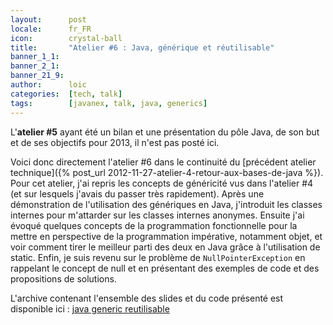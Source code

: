 ```yaml
---
layout:      post
locale:      fr_FR
icon:        crystal-ball
title:       "Atelier #6 : Java, générique et réutilisable"
banner_1_1:  
banner_2_1:  
banner_21_9: 
author:      loic
categories:  [tech, talk]
tags:        [javanex, talk, java, generics]
---
```


L'**atelier #5** ayant été un bilan et une présentation du pôle Java, de son but et de ses objectifs pour 2013, il n'est pas posté ici.

Voici donc directement l'atelier #6 dans le continuité du [précédent atelier technique]({% post_url 2012-11-27-atelier-4-retour-aux-bases-de-java %}).
Pour cet atelier, j'ai repris les concepts de généricité vus dans l'atelier #4 (et sur lesquels j'avais du passer très rapidement).
Après une démonstration de l'utilisation des génériques en Java, j'introduit les classes internes pour m'attarder sur les classes internes anonymes.
Ensuite j'ai évoqué quelques concepts de la programmation fonctionnelle pour la mettre en perspective de la programmation impérative,
notamment objet, et voir comment tirer le meilleur parti des deux en Java grâce à l'utilisation de static.
Enfin, je suis revenu sur le problème de `NullPointerException` en rappelant le concept de null et en présentant des exemples de code
et des propositions de solutions.

L'archive contenant l'ensemble des slides et du code présenté est disponible ici : [java generic reutilisable](/assets/posts/2013/02/28/java-generic-reutilisable.rar)
